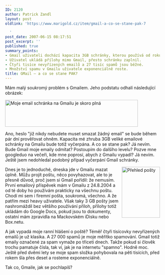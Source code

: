 ```yaml
---
ID: 2120
author: Patrick Zandl
layout: post
oldlink: 'https://www.marigold.cz/item/gmail-a-co-se-stane-pak-7

  '
post_date: 2007-06-15 08:17:51
post_excerpt: ''
published: true
summary_points:
- Gmail uživateli dochází kapacita 3GB schránky, kterou používá od roku 2004.
- Uživatel ukládá přílohy mimo Gmail, přesto schránku zaplnil.
- Čtyři tisíce nevyřízených emailů a 27 tisíc spamů jsou běžné.
- Množství spamu v Gmailu uživatele exponenciálně roste.
title: GMail – a co se stane PAK?
---
```


Mám malý soukromý problém s Gmailem. Jeho podstatu odhalí následující obrázek:

<img src="http://www.marigold.cz/wp-content/Screenshot_26.jpg" width="432" height="87" alt="Moje email schránka na Gmailu je skoro plná" title="Moje email schránka na Gmailu je skoro plná" />

Ano, heslo "již nikdy nebudete muset smazat žádný email" se bude během pár dní prověřovat ohněm. Kapacita mé zhruba 3GB veliké emailové schránky na Gmailu bude totiž vyčerpána. A co se stane pak? Já nevím. Bude Gmail moje emaily odmítat? Postoupím do dalšího levelu? Pozve mne googleduo na večeři, kde mne poprosí, abych z Gmailu vypadl? Já nevím. Ještě jsem nedohledal podobný případ vyčerpání Gmail schránky. 

<img src="http://www.marigold.cz/wp-content/Screenshot_25.jpg" width="124" height="165" alt="Přehled pošty" title="Přehled pošty" align="right" />Dnes je to jednoduché, dneska jde v Gmailu mazat úplně. Můžu projít poštu, něco povyhazovat, ale to je přesně důvod, proč jsem si Gmail pořídil: že nemusím. První emailový příspěvek mám v Gmailu z 24.8.2004 a od té doby ho používám prakticky na všechnu poštu. Chodí mi sem i firemní pošta, soukromá, všechno. A že patřím mezi heavy uživatele. Však taky 3 GB pošty jsem nashromáždil bez většího používání příloh, přílohy totiž ukládám do Google Docs, pokud jsou to dokumenty, ostatní mám zpravidla na Mackovském iDisku nebo Box.netu. 

A jak vypadá moje ranní hlášení o poště? Téměř čtyři tisícovky nevyřízených emailů je už klasika. A 27 000 spamů je moje měřítko spamování. Gmail totiž emaily označené za spam vymaže po třiceti dnech. Takže pokud si člověk trochu pamatuje čísla, tak ví, jak je na internetu "spamno". Hodně moc. Ještě před dvěmi lety se moje spam složka pohybovala na pěti tisících, před rokem šla přes deset a rosteme exponenciálně. 

Tak co, Gmaile, jak se pochlapíš?